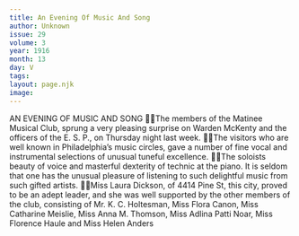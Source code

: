 ```yaml
---
title: An Evening Of Music And Song
author: Unknown
issue: 29
volume: 3
year: 1916
month: 13
day: V
tags:
layout: page.njk
image:
---
```

AN EVENING OF MUSIC AND SONG The members of the Matinee Musical Club, sprung a very pleasing surprise on Warden McKenty and the officers of the E. S. P., on Thursday night last week. The visitors who are well known in Philadelphia’s music circles, gave a number of fine vocal and instrumental selections of unusual tuneful excellence. The soloists beauty of voice and masterful dexterity of technic at the piano. It is seldom that one has the unusual pleasure of listening to such delightful music from such gifted artists. Miss Laura Dickson, of 4414 Pine St, this city, proved to be an adept leader, and she was well supported by the other members of the club, consisting of Mr. K. C. Holtesman, Miss Flora Canon, Miss Catharine Meislie, Miss Anna M. Thomson, Miss Adlina Patti Noar, Miss Florence Haule and Miss Helen Anders
